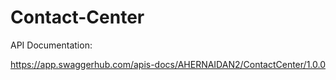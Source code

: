 # Contact-Center

API Documentation:

https://app.swaggerhub.com/apis-docs/AHERNAIDAN2/ContactCenter/1.0.0
